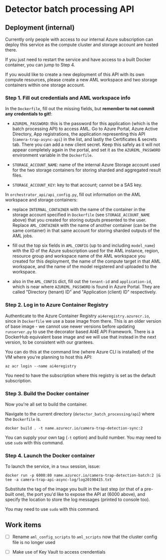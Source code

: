 # Detector batch processing API

## Deployment (internal)

Currently only people with access to our internal Azure subscription can deploy this service as the compute cluster and storage account are hosted there.

If you just need to restart the service and have access to a built Docker container, you can jump to Step 4. 

If you would like to create a new deployment of this API with its own compute resources, please create a new AML workspace and two storage containers within one storage account.


### Step 1. Fill out credentials and AML workspace info

In the `Dockerfile`, fill out the missing fields, but **remember to not commit any credentials to git!**:

- `AZUREML_PASSWORD`: this is the password for this application (which is the batch processing API) to access AML. Go to Azure Portal, Azure Active Directory, App registrations, the application representing this API (`camera-trap-async-api`) in the list, and lastly the Certificates & secrets tab. There you can add a new client secret. Keep this safely as it will not appear completely again in the portal, and set it as the `AZUREML_PASSWORD` environment variable in the `Dockerfile`.

- `STORAGE_ACCOUNT_NAME`: name of the internal Azure Storage account used for the two storage containers for storing sharded and aggregated result files.

- `STORAGE_ACCOUNT_KEY`: key to that account; cannot be a SAS key.

In `orchestrator_api/api_config.py`, fill out information on the AML workspace and storage containers:

- replace `INTERNAL_CONTAINER` with the name of the container in the storage account specified in `Dockerfile` (see `STORAGE_ACCOUNT_NAME` above) that you created for storing outputs presented to the user. Replace `AML_CONTAINER` with the name of another container (can be the same container) in that same account for storing sharded outputs of the AML jobs.

- fill out the top six fields in `AML_CONFIG` (up to and including `model_name`) with the ID of the Azure subscription used for the AML instance, region, resource group and workspace name of the AML workspace you created for this deployment, the name of the compute target in that AML workspace, and the name of the model reigstered and uploaded to the workspace. 

- also in the `AML_CONFIG` dict, fill out the `tenant-id` and `application-id`, which is near where `AZUREML_PASSWORD` is found in Azure Portal. They are called "Directory (tenant) ID" and "Application (client) ID" respectively.


### Step 2. Log in to Azure Container Registry

Authenticate to the Azure Container Registry `ai4eregistry.azurecr.io`, since in `Dockerfile` we use a base image from there. This is an older version of base image - we cannot use newer versions before updating `runserver.py` to use the decorator based AI4E API Framework. There is a DockerHub equivalent base image and we will use that instead in the next version, to be consistent with our grantees.

You can do this at the command line (where Azure CLI is installed) of the VM where you're planning to host this API:
```
az acr login --name ai4eregistry
```
You need to have the subscription where this registry is set as the default subscription.


### Step 3. Build the Docker container
Now you're all set to build the container.

Navigate to the current directory (`detector_batch_processing/api`) where the `Dockerfile` is.

```
docker build . -t name.azurecr.io/camera-trap-detection-sync:2
```

You can supply your own tag (`-t` option) and build number. You may need to use `sudo` with this command.


### Step 4. Launch the Docker container
To launch the service, in a `tmux` session, issue:

```
docker run -p 6000:80 name.azurecr.io/camera-trap-detection-batch:2 |& tee -a camera-trap-api-async-log/log20190415.txt
```

Substitute the tag of the image you built in the last step (or that of a pre-built one), the port you'd like to expose the API at (6000 above), and specify the location to store the log messages (printed to console too).

You may need to use `sudo` with this command.


## Work items

- [ ] Rename `aml_config_scripts` to `aml_scripts` now that the cluster config file is no longer used

- [ ] Make use of Key Vault to access crendentials

